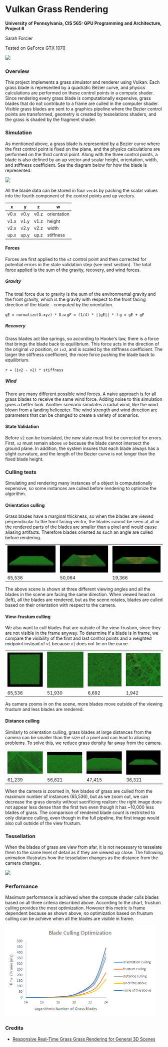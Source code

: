 Vulkan Grass Rendering
======================

**University of Pennsylvania, CIS 565: GPU Programming and Architecture, Project 6**

Sarah Forcier

Tested on GeForce GTX 1070

![](img/grass_mine.gif)

### Overview

This project implements a grass simulator and renderer using Vulkan. Each grass blade is represented by a quadratic Bezier curve, and physics calculations are performed on these control points in a compute shader. Since rendering every grass blade is computationally expensive, grass blades that do not contribute to a frame are culled in the computer shader. Visible grass blades are sent to a graphics pipeline where the Bezier control points are transformed, geometry is created by tesselations shaders, and the grass is shaded by the fragment shader. 

### Simulation

As mentioned above, a grass blade is represented by a Bezier curve where the first control point is fixed on the plane, and the physics calculations are performed on the third control point. Along with the three control points, a blade is also defined by an up vector and scalar height, orientation, width, and stiffness coefficient. See the diagram below for how the blade is represented.  

![](img/blade_model.jpg)

All the blade data can be stored in four `vec4`s by packing the scalar values into the fourth component of the control points and up vectors.  

| x | y | z | w |
| ----------- | ----------- | ----------- | ----------- |
| v0.x | v0.y | v0.z | orientation |
| v1.x | v1.y | v1.z | height |
| v2.x | v2.y | v2.z | width |
| up.x | up.y | up.z | stiffness |

#### Forces

Forces are first applied to the `v2` control point and then corrected for potential errors in the state validation step (see next section). The total force applied is the sum of the gravity, recovery, and wind forces.  

##### Gravity

The total force due to gravity is the sum of the environmental gravity and the front gravity, which is the gravity with respect to the front facing direction of the blade - computed by the orientation. 

`gE = normalize(D.xyz) * D.w`
`gF = (1/4) * ||gE|| * f`
`g = gE + gF`

##### Recovery

Grass blades act like springs, so according to Hooke's law, there is a force that brings the blade back to equilibrium. This force acts in the direction of the original `v2` position, or `iv2`, and is scaled by the stiffness coefficient. The larger the stiffness coefficient, the more force pushing the blade back to equilibrium. 

`r = (iv2 - v2) * stiffness`

##### Wind

There are many different possible wind forces. A naive approach is for all grass blades to receive the same wind force. Adding noise to this simulation gives a better look. Another scenario simulates a radial wind, like the wind blown from a landing helicopter. The wind strength and wind direction are parameters that can be changed to create a variety of scenarios. 

#### State Validation

Before `v2` can be translated, the new state must first be corrected for errors. First, `v2` must remain above `v0` because the blade cannot intersect the ground plane. In addition, the system insures that each blade always has a slight curvature, and the length of the Bezier curve is not longer than the fixed blade height. 

### Culling tests

Simulating and rendering many instances of a object is computationally expensive, so some instances are culled before rendering to optimize the algorithm. 

#### Orientation culling

Grass blades have a marginal thickness, so when the blades are viewed perpendicular to the front facing vector, the blades cannot be seen at all or the rendered parts of the blades are smaller than a pixel and would cause aliasing artifacts. Therefore blades oriented as such an angle are culled before rendering. 

|   |   |   |
| ----------- | ----------- | ----------- | 
| ![](img/grasso1.PNG) | ![](img/grasso2.PNG) | ![](img/grasso3.PNG) | 
| 65,536 | 50,064 | 19,366 | 

The above scene is shown at three different viewing angles and all the blades in the scene are facing the same direction. When viewed head on (left), all the blades are rendered, but as the scene rotates, blades are culled based on their orientation with respect to the camera. 

#### View-frustum culling

We also want to cull blades that are outside of the view-frustum, since they are not visible in the frame anyway. To determine if a blade is in frame, we compare the visibility of the first and last control points and a weighted midpoint instead of `v1` because `v1` does not lie on the curve.

|   |   |   |   |
| ----------- | ----------- | ----------- | ----------- | 
| ![](img/grassf1.PNG) | ![](img/grassf2.PNG) | ![](img/grassf3.PNG) | ![](img/grassf4.PNG) | 
| 65,536 | 51,930 | 6,692 | 1,942 | 

As camera zooms in on the scene, more blades move outside of the viewing frustum and less blades are rendered. 

#### Distance culling

Similarly to orientation culling, grass blades at large distances from the camera can be smaller than the size of a pixel and can lead to aliasing problems. To solve this, we reduce grass density far away from the camera.

|   |   |   |   | 
| ----------- | ----------- | ----------- | ----------- | 
| ![](img/grassd4.PNG) | ![](img/grassd3.PNG) | ![](img/grassd2.PNG) | ![](img/grassd1.PNG) | 
| 61,239 | 56,621 | 47,415 | 36,321 | 

When the camera is zoomed in, few blades of grass are culled from the maximum number of instances (65,536), but as we zoom out, we can decrease the grass density without sacrificing realism: the right image does not appear less dense than the first two even though it has ~10,000 less blades of grass. The comparison of rendered blade count is restricted to only distance culling, even though in the full pipeline, the first image would also cull outside of the view frustum.   

### Tessellation

When the blades of grass are view from afar, it is not necessary to tesselate them to the same level of detail as if they are viewed up close. The following animation illustrates how the tesselation changes as the distance from the camera changes. 

![](img/lod.gif)

### Performance

Maximum performance is achieved when the compute shader culls blades based on all three criteria described above. According to the chart, frustum culling provides the most optimization. However this metric is frame dependent because as shown above, no optimization based on frustum culling can be achieve when all the blades are visible in frame. 

![](img/performance.png)

### Credits

* [Responsive Real-Time Grass Grass Rendering for General 3D Scenes](https://www.cg.tuwien.ac.at/research/publications/2017/JAHRMANN-2017-RRTG/JAHRMANN-2017-RRTG-draft.pdf)